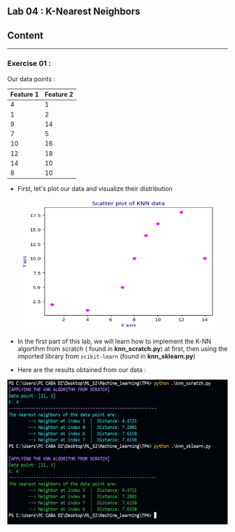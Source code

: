 
## Lab 04 : K-Nearest Neighbors

## Content
---







### Exercise 01 : 

Our data points :

|Feature 1 | Feature 2 |
|----------|-----------|
|4         | 1         |
|1 |2|
| 9|  14| 
| 7|  5| 
| 10|  16| 
| 12|  18| 
| 14|  10| 
| 8 | 10|   



- First, let's plot our data and visualize their distribution <br>

<div align="center">
  <img src="figures\\scatter_plot_knn.png" alt="Description of the two approaches" height=300 width=450>
</div>


- In the first part of this lab, we will learn how to implement the K-NN algortihm from scratch ( found in **knn_scratch.py**) at first, then using the imported library from `scikit-learn` (found in **knn_sklearn.py**)

- Here are the results obtained from our data : 

<div align="center">
  <img src="figures\\comparison.png" alt="Description of the two approaches" height=330 width=600>
</div>
